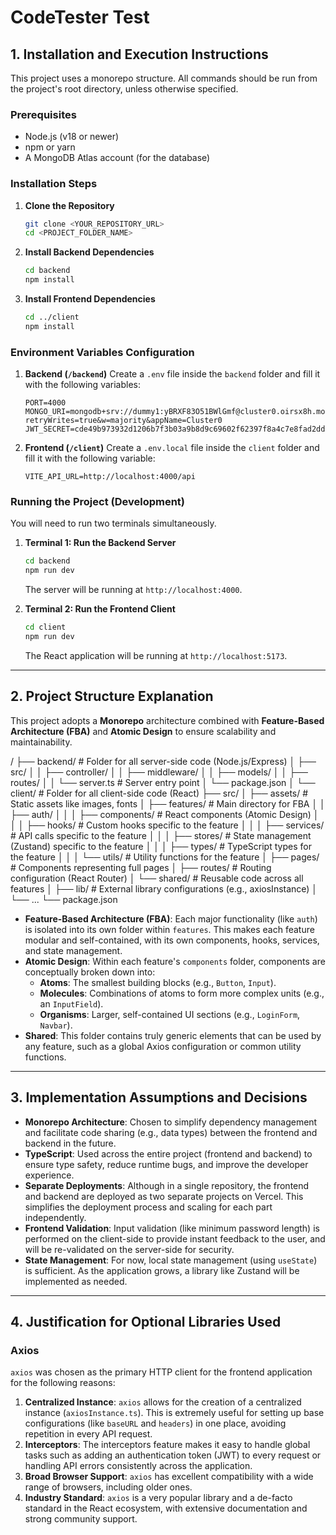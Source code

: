 # CodeTester Test


## 1. Installation and Execution Instructions

This project uses a monorepo structure. All commands should be run from the project's root directory, unless otherwise specified.

### Prerequisites
- Node.js (v18 or newer)
- npm or yarn
- A MongoDB Atlas account (for the database)

### Installation Steps

1.  **Clone the Repository**
    ```bash
    git clone <YOUR_REPOSITORY_URL>
    cd <PROJECT_FOLDER_NAME>
    ```

2.  **Install Backend Dependencies**
    ```bash
    cd backend
    npm install
    ```

3.  **Install Frontend Dependencies**
    ```bash
    cd ../client
    npm install
    ```

### Environment Variables Configuration

1.  **Backend (`/backend`)**
    Create a `.env` file inside the `backend` folder and fill it with the following variables:
    ```env
    PORT=4000
    MONGO_URI=mongodb+srv://dummy1:yBRXF83O51BWlGmf@cluster0.oirsx8h.mongodb.net/?retryWrites=true&w=majority&appName=Cluster0
    JWT_SECRET=cde49b973932d1206b7f3b03a9b8d9c69602f62397f8a4c7e8fad2dd1d891ca7
    ```

2.  **Frontend (`/client`)**
    Create a `.env.local` file inside the `client` folder and fill it with the following variable:
    ```env
    VITE_API_URL=http://localhost:4000/api
    ```

### Running the Project (Development)

You will need to run two terminals simultaneously.

1.  **Terminal 1: Run the Backend Server**
    ```bash
    cd backend
    npm run dev
    ```
    The server will be running at `http://localhost:4000`.

2.  **Terminal 2: Run the Frontend Client**
    ```bash
    cd client
    npm run dev
    ```
    The React application will be running at `http://localhost:5173`.

---

## 2. Project Structure Explanation

This project adopts a **Monorepo** architecture combined with **Feature-Based Architecture (FBA)** and **Atomic Design** to ensure scalability and maintainability.


/
├── backend/        # Folder for all server-side code (Node.js/Express)
│   ├── src/
│   │   ├── controller/
│   │   ├── middleware/
│   │   ├── models/
│   │   ├── routes/
│   │   └── server.ts   # Server entry point
│   └── package.json
│
└── client/         # Folder for all client-side code (React)
├── src/
│   ├── assets/     # Static assets like images, fonts
│   ├── features/   # Main directory for FBA
│   │   ├── auth/
│   │   │   ├── components/ # React components (Atomic Design)
│   │   │   ├── hooks/      # Custom hooks specific to the feature
│   │   │   ├── services/   # API calls specific to the feature
│   │   │   ├── stores/     # State management (Zustand) specific to the feature
│   │   │   ├── types/      # TypeScript types for the feature
│   │   │   └── utils/      # Utility functions for the feature
│   ├── pages/      # Components representing full pages
│   ├── routes/     # Routing configuration (React Router)
│   └── shared/     # Reusable code across all features
│       ├── lib/      # External library configurations (e.g., axiosInstance)
│       └── ...
└── package.json


-   **Feature-Based Architecture (FBA)**: Each major functionality (like `auth`) is isolated into its own folder within `features`. This makes each feature modular and self-contained, with its own components, hooks, services, and state management.
-   **Atomic Design**: Within each feature's `components` folder, components are conceptually broken down into:
    -   **Atoms**: The smallest building blocks (e.g., `Button`, `Input`).
    -   **Molecules**: Combinations of atoms to form more complex units (e.g., an `InputField`).
    -   **Organisms**: Larger, self-contained UI sections (e.g., `LoginForm`, `Navbar`).
-   **Shared**: This folder contains truly generic elements that can be used by any feature, such as a global Axios configuration or common utility functions.

---

## 3. Implementation Assumptions and Decisions

-   **Monorepo Architecture**: Chosen to simplify dependency management and facilitate code sharing (e.g., data types) between the frontend and backend in the future.
-   **TypeScript**: Used across the entire project (frontend and backend) to ensure type safety, reduce runtime bugs, and improve the developer experience.
-   **Separate Deployments**: Although in a single repository, the frontend and backend are deployed as two separate projects on Vercel. This simplifies the deployment process and scaling for each part independently.
-   **Frontend Validation**: Input validation (like minimum password length) is performed on the client-side to provide instant feedback to the user, and will be re-validated on the server-side for security.
-   **State Management**: For now, local state management (using `useState`) is sufficient. As the application grows, a library like Zustand will be implemented as needed.

---

## 4. Justification for Optional Libraries Used

### Axios

`axios` was chosen as the primary HTTP client for the frontend application for the following reasons:

1.  **Centralized Instance**: `axios` allows for the creation of a centralized instance (`axiosInstance.ts`). This is extremely useful for setting up base configurations (like `baseURL` and `headers`) in one place, avoiding repetition in every API request.
2.  **Interceptors**: The interceptors feature makes it easy to handle global tasks such as adding an authentication token (JWT) to every request or handling API errors consistently across the application.
3.  **Broad Browser Support**: `axios` has excellent compatibility with a wide range of browsers, including older ones.
4.  **Industry Standard**: `axios` is a very popular library and a de-facto standard in the React ecosystem, with extensive documentation and strong community support.

